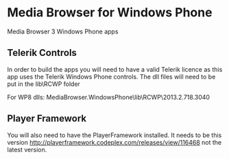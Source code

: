 Media Browser for Windows Phone
=========================

Media Browser 3 Windows Phone apps

Telerik Controls
---
In order to build the apps you will need to have a valid Telerik licence as this app uses the Telerik Windows Phone controls. The dll files will need to be put in the lib\RCWP folder

For WP8 dlls: MediaBrowser.WindowsPhone\lib\RCWP\2013.2.718.3040

Player Framework
---
You will also need to have the PlayerFramework installed. It needs to be this version http://playerframework.codeplex.com/releases/view/116468 not the latest version.
